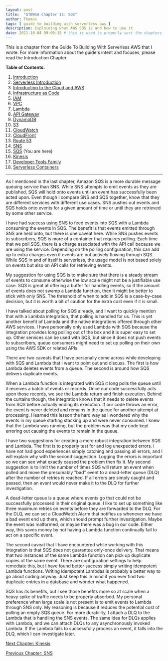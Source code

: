 ```yaml
---
layout: post
title:  "GTBWSA Chapter 15: SQS"
author: Thomas
tags: [ guide to building with serverless aws ]
description: Explaining what AWS SQS is and how to use it
date: 2021-10-04 09:00:15 # this is used to properly sort the chapters
---
```


This is a chapter from the Guide To Building With Serverless AWS that I wrote. For more information about the guide's intent and focuses, please read the Introduction Chapter.

**Table of Contents:**

1. [Introduction](/blog/gtbwsa-chapter-1-introduction)
2. [Serverless Introduction](/blog/gtbwsa-chapter-2-serverless-introduction)
3. [Introduction to the Cloud and AWS](/blog/gtbwsa-chapter-3-introduction-to-the-cloud-and-aws)
4. [Infrastructure as Code](/blog/gtbwsa-chapter-4-infrastructure-as-code)
5. [IAM](/blog/gtbwsa-chapter-5-iam)
6. [VPC](/blog/gtbwsa-chapter-6-vpc)
7. [Lambda](/blog/gtbwsa-chapter-7-lambda)
8. [API Gateway](/blog/gtbwsa-chapter-8-api-gateway)
9. [DynamoDB](/blog/gtbwsa-chapter-9-dynamodb)
10. [S3](/blog/gtbwsa-chapter-10-s3)
11. [CloudWatch](/blog/gtbwsa-chapter-11-cloudwatch)
12. [CloudFront](/blog/gtbwsa-chapter-12-cloudfront)
13. [Route 53](/blog/gtbwsa-chapter-13-route-53)
14. [SNS](/blog/gtbwsa-chapter-14-sns)
15. [SQS](/blog/gtbwsa-chapter-15-sqs) (You are here)
16. [Kinesis](/blog/gtbwsa-chapter-16-kinesis)
17. [Developer Tools Family](/blog/gtbwsa-chapter-17-developer-tools-family)
18. [Serverless Containers](/blog/gtbwsa-chapter-18-serverless-containers)

---

As I mentioned in the last chapter, Amazon SQS is a more durable message queuing service than SNS. While SNS attempts to emit events as they are published, SQS will hold onto events until an event has successfully been acted upon. Even though I compare SNS and SQS together, know that they are different services with different use cases. SNS pushes out events and SQS holds onto events for a given amount of time or until they are retrieved by some other service.

I have had success using SNS to feed events into SQS with a Lambda consuming the events in SQS. The benefit is that events emitted through SNS are held onto, but there is one caveat here. While SNS pushes events to subscribers, SQS is more of a container that requires polling. Each time that we poll SQS, there is a charge associated with the API call because we are using the service. Depending on the polling configuration, this can add up to extra charges even if events are not actively flowing through SQS. While SQS in and of itself is serverless, the usage model is not based solely on events but also on API calls for retrieving events.

My suggestion for using SQS is to make sure that there is a steady stream of events to consume otherwise the low scale might not be a justifiable use case. SQS is great at offering a buffer for handling events, so if the amount of events does not swamp a Lambda function, then it might be better to stick with only SNS. The threshold of when to add in SQS is a case-by-case decision, but it is worth a bit of caution for the extra cost even if it is small.

I have talked about polling for SQS already, and I want to quickly mention that with a Lambda integration, that polling is handled for us. This is yet another benefit of Lambda and the native integrations offered through other AWS services. I have personally only used Lambda with SQS because the integration provides long polling out of the box and it is super easy to set up. Other services can be used with SQS, but since it does not push events to subscribers, queue consumers might need to set up polling on their own using the AWS SDK or related APIs.

There are two caveats that I have personally come across while developing with SQS and Lambda that I want to point out and discuss. The first is how Lambda deletes events from a queue. The second is around how SQS delivers duplicate events.

When a Lambda function is integrated with SQS it long polls the queue until it receives a batch of events or records. Once our code successfully acts upon those records, we see the Lambda return and finish execution. Behind the curtains though, the integration knows that it needs to delete events from SQS before actually ending its execution. If our code throws an error, the event is never deleted and remains in the queue for another attempt at processing. I learned this lesson the hard way as I wondered why the events in my queue starting stacking up and were never consumed. I knew that the Lambda was running, but the problem was that my code kept erroring out causing the events to remain in the queue.

I have two suggestions for creating a more robust integration between SQS and Lambda. The first is to properly test for and log unexpected errors. I have not had good experiences simply catching and passing all errors, and I will explain why with the second suggestion. Logging the errors is important so we can see what exactly caused the problem then fix it. My second suggestion is to limit the number of times SQS will return an event when polled and move the presumably "bad" event to a dead-letter queue (DLQ) after the number of retries is reached. If all errors are simply caught and passed, then an event would never make it to the DLQ for further investigation.

A dead-letter queue is a queue where events go that could not be successfully processed in their original queue. I like to set up something like three maximum retries on events before they are forwarded to the DLQ. For the DLQ, we can set a CloudWatch Alarm that notifies us whenever we have a bad event end up there, which should prompt further investigation. Maybe the event was malformed, or maybe there was a bug in our code. Either way, this saves money by not having a Lambda function continually fail to act on a specific event.

The second caveat that I have encountered while working with this integration is that SQS does not guarantee only-once delivery. That means that two instances of the same Lambda function can pick up duplicate copies of the same event. There are configuration settings to help remediate this, but I have found better success simply writing idempotent Lambda functions. Writing idempotent Lambdas is probably a better way to go about coding anyway. Just keep this in mind if you ever find two duplicate entries in a database and wonder what happened.

SQS has its benefits, but I see those benefits more so at scale when a heavy spike of traffic needs to be properly absorbed. My personal preference when large scale is not present is to emit events to Lambda through SNS only. My reasoning is because it reduces the potential cost of polling an empty SQS queue. For more durability, I attach a DLQ to the Lambda that is handling the SNS events. The same idea for DLQs applies with Lambda, and we can attach DLQs to any asynchronously invoked Lambda. If the Lambda fails to successfully process an event, it falls into the DLQ, which I can investigate later.


[Next Chapter: Kinesis](/blog/gtbwsa-chapter-16-kinesis)

[Previous Chapter: SNS](/blog/gtbwsa-chapter-14-sns)

